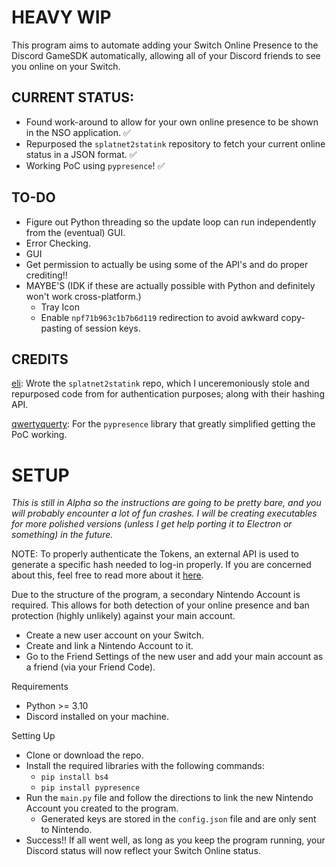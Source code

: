 # HEAVY WIP
This program aims to automate adding your Switch Online Presence to the Discord GameSDK automatically, allowing all of your Discord friends to see you online on your Switch.

## CURRENT STATUS:
* Found work-around to allow for your own online presence to be shown in the NSO application. ✅
* Repurposed the `splatnet2statink` repository to fetch your current online status in a JSON format. ✅
* Working PoC using `pypresence`! ✅

## TO-DO
* Figure out Python threading so the update loop can run independently from the (eventual) GUI.
* Error Checking.
* GUI
* Get permission to actually be using some of the API's and do proper crediting!!
* MAYBE'S (IDK if these are actually possible with Python and definitely won't work cross-platform.)
  * Tray Icon
  * Enable `npf71b963c1b7b6d119` redirection to avoid awkward copy-pasting of session keys.

## CREDITS
[eli](https://github.com/frozenpandaman): Wrote the `splatnet2statink` repo, which I unceremoniously stole and repurposed code from for authentication purposes; along with their hashing API.

[qwertyquerty](https://github.com/qwertyquerty): For the `pypresence` library that greatly simplified getting the PoC working.

# SETUP
*This is still in Alpha so the instructions are going to be pretty bare, and you will probably encounter a lot of fun crashes. I will be creating executables for more polished versions (unless I get help porting it to Electron or something) in the future.*

NOTE: To properly authenticate the Tokens, an external API is used to generate a specific hash needed to log-in properly. If you are concerned about this, feel free to read more about it [here](https://github.com/frozenpandaman/splatnet2statink/wiki/api-docs).

Due to the structure of the program, a secondary Nintendo Account is required. This allows for both detection of your online presence and ban protection (highly unlikely) against your main account.
* Create a new user account on your Switch.
* Create and link a Nintendo Account to it.
* Go to the Friend Settings of the new user and add your main account as a friend (via your Friend Code).

Requirements
* Python >= 3.10
* Discord installed on your machine.

Setting Up
* Clone or download the repo.
* Install the required libraries with the following commands:
  * `pip install bs4`
  * `pip install pypresence`
* Run the `main.py` file and follow the directions to link the new Nintendo Account you created to the program.
  * Generated keys are stored in the `config.json` file and are only sent to Nintendo.
* Success!! If all went well, as long as you keep the program running, your Discord status will now reflect your Switch Online status. 
